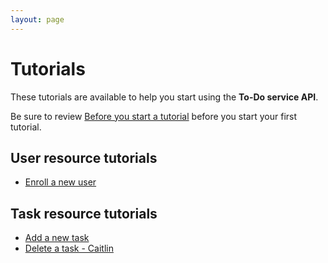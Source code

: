 ```yaml
---
layout: page
---
```


# Tutorials

These tutorials are available to help you start using the **To-Do service API**.

Be sure to review [Before you start a tutorial](before-you-start-a-tutorial.md)
before you start your first tutorial.

## User resource tutorials

* [Enroll a new user](tutorials/enroll-a-new-user.md)
  
## Task resource tutorials

* [Add a new task](tutorials/add-a-new-task.md)
* [Delete a task - Caitlin](tutorials/delete-a-task_chood.md)
